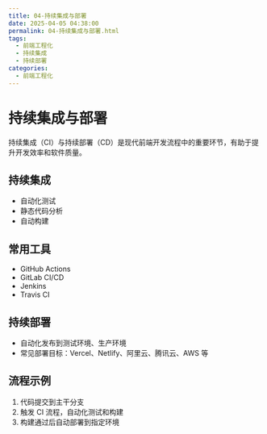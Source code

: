 ```yaml
---
title: 04-持续集成与部署
date: 2025-04-05 04:38:00
permalink: 04-持续集成与部署.html
tags:
  - 前端工程化
  - 持续集成
  - 持续部署
categories:
  - 前端工程化
---
```


# 持续集成与部署

持续集成（CI）与持续部署（CD）是现代前端开发流程中的重要环节，有助于提升开发效率和软件质量。

## 持续集成

- 自动化测试
- 静态代码分析
- 自动构建

## 常用工具

- GitHub Actions
- GitLab CI/CD
- Jenkins
- Travis CI

## 持续部署

- 自动化发布到测试环境、生产环境
- 常见部署目标：Vercel、Netlify、阿里云、腾讯云、AWS 等

## 流程示例

1. 代码提交到主干分支
2. 触发 CI 流程，自动化测试和构建
3. 构建通过后自动部署到指定环境